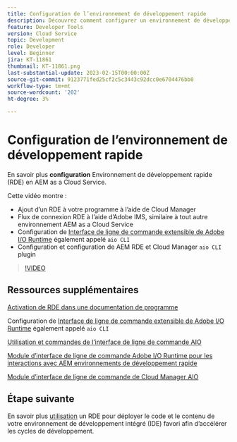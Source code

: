 ```yaml
---
title: Configuration de l’environnement de développement rapide
description: Découvrez comment configurer un environnement de développement rapide pour AEM as a Cloud Service.
feature: Developer Tools
version: Cloud Service
topic: Development
role: Developer
level: Beginner
jira: KT-11861
thumbnail: KT-11861.png
last-substantial-update: 2023-02-15T00:00:00Z
source-git-commit: 9123771fed25cf2c5c3443c92dcc0e6704476bb0
workflow-type: tm+mt
source-wordcount: '202'
ht-degree: 3%

---
```



# Configuration de l’environnement de développement rapide

En savoir plus **configuration** Environnement de développement rapide (RDE) en AEM as a Cloud Service.

Cette vidéo montre :

- Ajout d’un RDE à votre programme à l’aide de Cloud Manager
- Flux de connexion RDE à l’aide d’Adobe IMS, similaire à tout autre environnement AEM as a Cloud Service
- Configuration de [Interface de ligne de commande extensible de Adobe I/O Runtime](https://developer.adobe.com/runtime/docs/guides/tools/cli_install/) également appelé `aio CLI`
- Configuration et configuration de AEM RDE et Cloud Manager `aio CLI` plugin

>[!VIDEO](https://video.tv.adobe.com/v/3415490/?quality=12&learn=on)

## Ressources supplémentaires

[Activation de RDE dans une documentation de programme](https://experienceleague.adobe.com/docs/experience-manager-cloud-service/content/implementing/developing/rapid-development-environments.html#enabling-rde-in-a-program)

Configuration de [Interface de ligne de commande extensible de Adobe I/O Runtime](https://developer.adobe.com/runtime/docs/guides/tools/cli_install/) également appelé `aio CLI`

[Utilisation et commandes de l’interface de ligne de commande AIO](https://github.com/adobe/aio-cli#usage)

[Module d’interface de ligne de commande Adobe I/O Runtime pour les interactions avec AEM environnements de développement rapide](https://github.com/adobe/aio-cli-plugin-aem-rde#aio-cli-plugin-aem-rde)

[Module d’interface de ligne de commande de Cloud Manager AIO](https://github.com/adobe/aio-cli-plugin-cloudmanager)

## Étape suivante

En savoir plus [utilisation](./how-to-use.md) un RDE pour déployer le code et le contenu de votre environnement de développement intégré (IDE) favori afin d’accélérer les cycles de développement.
